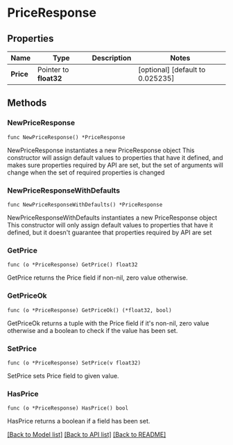 # PriceResponse

## Properties

Name | Type | Description | Notes
------------ | ------------- | ------------- | -------------
**Price** | Pointer to **float32** |  | [optional] [default to 0.025235]

## Methods

### NewPriceResponse

`func NewPriceResponse() *PriceResponse`

NewPriceResponse instantiates a new PriceResponse object
This constructor will assign default values to properties that have it defined,
and makes sure properties required by API are set, but the set of arguments
will change when the set of required properties is changed

### NewPriceResponseWithDefaults

`func NewPriceResponseWithDefaults() *PriceResponse`

NewPriceResponseWithDefaults instantiates a new PriceResponse object
This constructor will only assign default values to properties that have it defined,
but it doesn't guarantee that properties required by API are set

### GetPrice

`func (o *PriceResponse) GetPrice() float32`

GetPrice returns the Price field if non-nil, zero value otherwise.

### GetPriceOk

`func (o *PriceResponse) GetPriceOk() (*float32, bool)`

GetPriceOk returns a tuple with the Price field if it's non-nil, zero value otherwise
and a boolean to check if the value has been set.

### SetPrice

`func (o *PriceResponse) SetPrice(v float32)`

SetPrice sets Price field to given value.

### HasPrice

`func (o *PriceResponse) HasPrice() bool`

HasPrice returns a boolean if a field has been set.


[[Back to Model list]](../README.md#documentation-for-models) [[Back to API list]](../README.md#documentation-for-api-endpoints) [[Back to README]](../README.md)


